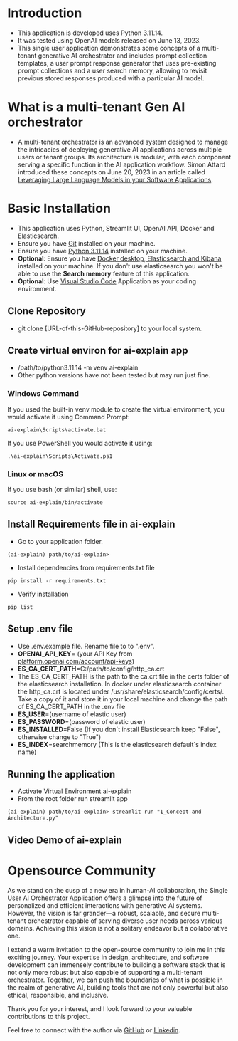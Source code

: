 # Introduction
* This application is developed uses Python 3.11.14.
* It was tested using OpenAI models released on June 13, 2023.
* This single user application demonstrates some concepts of a multi-tenant generative AI orchestrator and includes prompt collection templates, a user prompt response generator that uses pre-existing prompt collections and a user search memory, allowing to revisit previous stored responses produced with a particular AI model.

# What is a multi-tenant Gen AI orchestrator
* A multi-tenant orchestrator is an advanced system designed to manage the intricacies of deploying generative AI applications across multiple users or tenant groups. Its architecture is modular, with each component serving a specific function in the AI application workflow. Simon Attard introduced these concepts on June 20, 2023 in an article called [Leveraging Large Language Models in your Software Applications](https://medium.com/@simon_attard/leveraging-large-language-models-in-your-software-applications-9ea520fb2f34).

# Basic Installation
* This application uses Python, Streamlit UI, OpenAI API, Docker and Elasticsearch.
* Ensure you have [Git](https://git-scm.com/downloads) installed on your machine.
* Ensure you have [Python 3.11.14](https://www.python.org/downloads/release/python-3114/) installed on your machine.
* __Optional__: Ensure you have [Docker desktop, Elasticsearch and Kibana](https://www.elastic.co/guide/en/elasticsearch/reference/current/run-elasticsearch-locally.html) installed on your machine. If you don't use elasticsearch you won't be able to use the __Search memory__ feature of this application.
* __Optional__: Use [Visual Studio Code](https://code.visualstudio.com/) Application as your coding environment.

## Clone Repository
* git clone [URL-of-this-GitHub-repository] to your local system.

## Create virtual environ for ai-explain app
* /path/to/python3.11.14 -m venv ai-explain
* Other python versions have not been tested but may run just fine.

### Windows Command
If you used the built-in venv module to create the virtual environment, you would activate it using Command Prompt:
```
ai-explain\Scripts\activate.bat
```
If you use PowerShell you would activate it using:
```
.\ai-explain\Scripts\Activate.ps1
```
### Linux or macOS
If you use bash (or similar) shell, use:
```
source ai-explain/bin/activate
```

## Install Requirements file in ai-explain
* Go to your application folder.
```
(ai-explain) path/to/ai-explain>
```
* Install dependencies from requirements.txt file
```
pip install -r requirements.txt
```
* Verify installation
```
pip list
```
## Setup .env file
* Use .env.example file. Rename file to to ".env".
* __OPENAI_API_KEY__= (your API Key from [platform.openai.com/account/api-keys](https://platform.openai.com/account/api-keys))
* __ES_CA_CERT_PATH__=C:/path/to/config/http_ca.crt
* The ES_CA_CERT_PATH is the path to the ca.crt file in the certs folder of the elasticsearch installation. In docker under elasticsearch container the http_ca.crt is located under /usr/share/elasticsearch/config/certs/. Take a copy of it and store it in your local machine and change the path of ES_CA_CERT_PATH in the .env file
* __ES_USER__=(username of elastic user)
* __ES_PASSWORD__=(password of elastic user)
* __ES_INSTALLED__=False (If you don´t install Elasticsearch keep "False", otherwise change to "True")
* __ES_INDEX__=searchmemory (This is the elasticsearch default´s index name)

## Running the application
* Activate Virtual Environment ai-explain
* From the root folder run streamlit app
```
(ai-explain) path/to/ai-explain> streamlit run "1_Concept and Architecture.py" 
```
## Video Demo of ai-explain


# Opensource Community
As we stand on the cusp of a new era in human-AI collaboration, the Single User AI Orchestrator Application offers a glimpse into the future of personalized and efficient interactions with generative AI systems. However, the vision is far grander—a robust, scalable, and secure multi-tenant orchestrator capable of serving diverse user needs across various domains. Achieving this vision is not a solitary endeavor but a collaborative one.

I extend a warm invitation to the open-source community to join me in this exciting journey. Your expertise in design, architecture, and software development can immensely contribute to building a software stack that is not only more robust but also capable of supporting a multi-tenant orchestrator. Together, we can push the boundaries of what is possible in the realm of generative AI, building tools that are not only powerful but also ethical, responsible, and inclusive.

Thank you for your interest, and I look forward to your valuable contributions to this project.

Feel free to connect with the author via [GitHub](https://github.com/fedenolasco) or [Linkedin](https://www.linkedin.com/in/federiconolasco/).



